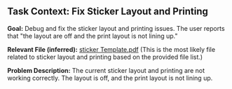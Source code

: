 ## Task Context: Fix Sticker Layout and Printing

**Goal:** Debug and fix the sticker layout and printing issues. The user reports that "the layout are off and the print layout is not lining up."

**Relevant File (inferred):** [sticker Template.pdf](sticker%20Template.pdf) (This is the most likely file related to sticker layout and printing based on the provided file list.)

**Problem Description:** The current sticker layout and printing are not working correctly. The layout is off, and the print layout is not lining up.